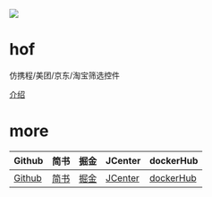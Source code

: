 


[![](https://badge.juejin.im/entry/5c413cfae51d453211565aaf/likes.svg?style=flat-square)](https://juejin.im/post/5c413bc4e51d45518c67ed7a)
# hof
仿携程/美团/京东/淘宝筛选控件

[介绍](https://www.jianshu.com/p/aeff6d401033)

# more
|Github|简书| 掘金|JCenter | dockerHub|
| -------------| ------------- |------------- |------------- |------------- |
| [Github](https://github.com/hotstu)| [简书](https://www.jianshu.com/u/ca2207af2001) | [掘金](https://juejin.im/user/5bee320651882516be2ebbfe) |[JCenter ](https://bintray.com/hglf/maven)      | [dockerHub](https://hub.docker.com/u/hglf)|